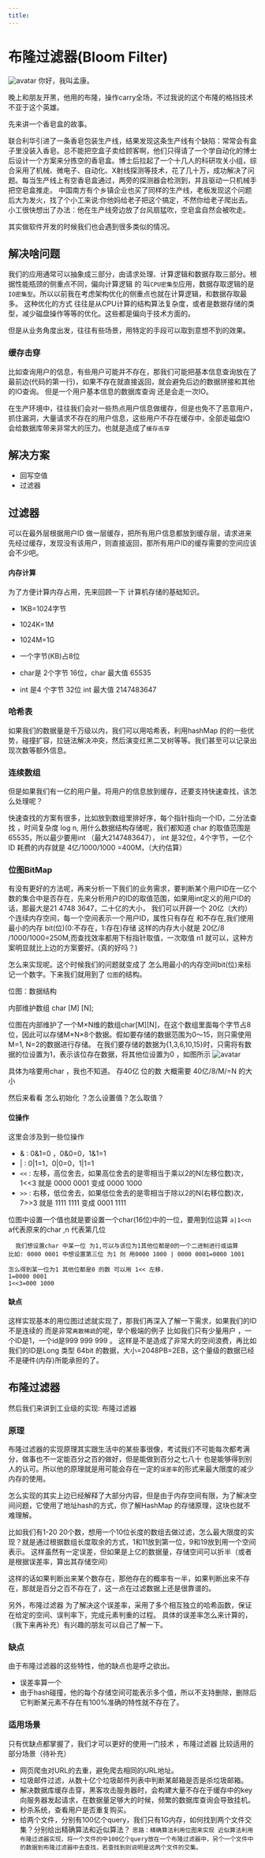 ```yaml
---
title:
---
```

# 布隆过滤器(Bloom Filter)
![avatar](https://bkimg.cdn.bcebos.com/pic/7acb0a46f21fbe09b5f6ad4467600c338744ad32?x-bce-process=image/crop,x_125,y_0,w_1087,h_717/watermark,g_7,image_d2F0ZXIvYmFpa2UxNTA=,xp_5,yp_5)
你好，我叫孟康。
 
 晚上和朋友开黑，他用的布隆，操作carry全场，不过我说的这个布隆的格挡技术不亚于这个英雄。
 
 先来讲一个香皂盒的故事。
 
 联合利华引进了一条香皂包装生产线，结果发现这条生产线有个缺陷：常常会有盒子里没装入香皂。总不能把空盒子卖给顾客啊，他们只得请了一个学自动化的博士后设计一个方案来分拣空的香皂盒。博士后拉起了一个十几人的科研攻关小组，综合采用了机械、微电子、自动化、X射线探测等技术，花了几十万，成功解决了问题。每当生产线上有空香皂盒通过，两旁的探测器会检测到，并且驱动一只机械手把空皂盒推走。
  中国南方有个乡镇企业也买了同样的生产线，老板发现这个问题后大为发火，找了个小工来说:你他妈给老子把这个搞定，不然你给老子爬出去。小工很快想出了办法：他在生产线旁边放了台风扇猛吹，空皂盒自然会被吹走。
  

 其实做软件开发的时候我们也会遇到很多类似的情况。
 
 ## 解决啥问题
  我们的应用通常可以抽象成三部分，由请求处理、计算逻辑和数据存取三部分。根据性能瓶颈的侧重点不同，偏向计算逻辑
的 叫`CPU密集型`应用，数据存取逻辑的是`IO密集型`。所以以前我在考虑架构优化的侧重点也就在计算逻辑，和数据存取最多。
这种优化的方式 往往是从CPU计算的结构算法复杂度，或者是数据存储的类型，减少磁盘操作等等的优化。这些都是偏向于技术方面的。

但是从业务角度出发，往往有些场景，用特定的手段可以取到意想不到的效果。
 ### 缓存击穿
 比如查询用户的信息，有些用户可能并不存在，那我们可能把基本信息查询放在了最前边(代码的第一行)，如果不存在就直接返回，就会避免后边的数据拼接和其他的IO查询。
但是一个用户基本信息的数据库查询 还是会走一次IO。

在生产环境中，往往我们会对一些热点用户信息做缓存，但是也免不了恶意用户，抓住漏洞，大量请求不存在的用户信息，这些用户不存在缓存中，全部走磁盘IO 会给数据库带来非常大的压力。也就是造成了`缓存击穿`

## 解决方案
- 回写空值
- 过滤器
## 过滤器
可以在最外层根据用户ID 做一层缓存，把所有用户信息都放到缓存层，请求进来先经过缓存，发现没有该用户，则直接返回，那所有用户ID的缓存需要的空间应该会不少吧。
#### 内存计算
为了方便计算内存占用，先来回顾一下 计算机存储的基础知识。
- 1KB=1024字节
- 1024K=1M
- 1024M=1G

- 一个字节(KB)占8位
- char是 2个字节 16位，char 最大值 65535
- int 是4 个字节 32位 int 最大值 2147483647

### 哈希表
如果我们的数据量是千万级以内，我们可以用哈希表，利用hashMap 的的一些优势，碰撞扩容，拉链法解决冲突，然后演变红黑二叉树等等。我们甚至可以记录出现次数等额外信息。
### 连续数组
但是如果我们有一亿的用户量。将用户的信息放到缓存，还要支持快速查找，该怎么处理呢？

快速查找的方案有很多，比如放到数组里排好序，每个指针指向一个ID，二分法查找 ，时间复杂度 log n,
用什么数据结构存储呢，我们都知道 char 的取值范围是65535，所以最少要用int （最大2147483647）， int 是32位，4个字节，一亿个ID 耗费的内存就是 4亿/1000/1000 =400M，（大约估算）
### 位图BitMap
有没有更好的方法呢，再来分析一下我们的业务需求，要判断某个用户ID在一亿个数的集合中是否存在，先来分析用户的ID的取值范围，如果用int定义的用户ID的话，那最大是21 4748 3647，二十亿的大小，
我们可以开辟一个 20亿（大约）个连续内存空间，每一个空间表示一个用户ID，属性只有存在 和不存在,我们使用最小的内存 bit(位)(0:不存在，1:存在)存储
这样的内存大小就是 20亿/8 /1000/1000=250M,而查找效率都用下标指针取值，一次取值 n1 就可以，这种方案明显就比上边的方案要好。(真的好吗？)

怎么来实现呢。这个时候我们的问题就变成了 怎么用最小的内存空间bit(位)来标记一个数字。下来我们就用到了 `位图`的结构。


位图：数据结构

 内部维护数组   char [M] [N];
 
 位图在内部维护了一个M×N维的数组char[M][N]，在这个数组里面每个字节占8位，因此可以存储M×N×8个数据。假如要存储的数据范围为0～15，则只需使用M=1, N=2的数据进行存储。
 在我们要存储的数据为{1,3,6,10,15}时，只需将有数据的位设置为1，表示该位存在数据，将其他位设置为0 ，如图所示
 ![avatar](../../ImgSource/bulong_bitmap.png)
 
 具体为啥要用char ，我也不知道。 存40亿 位的数 大概需要 40亿/8/M/=N 的大小
 
 然后来看看 怎么初始化 ？怎么设置值？怎么取值？
 #### 位操作
 这里会涉及到一些位操作 
 - & : 0&1=0 ，0&0=0，1&1=1
 - | : 0|1=1，0|0=0，1|1=1
 - `<<` : 左移，高位舍去，如果高位舍去的是零相当于乘以2的N(左移位数)次， 1<<3 就是 0000 0001 变成 0000 1000 
 - `>>` : 右移，低位舍去，如果低位舍去的是零相当于除以2的N(右移位数)次， 7>>3 就是 1111 1111 变成 0001 1111 
 
 位图中设置一个值也就是要设置一个char(16位)中的一位，要用到位运算  `a|1<<n` a代表原来的char ,n 代表第几位
  
```aidl
  我们想设置char 中某一位 为1,可以与该位为1其他位都是0的一个二进制进行或运算
比如: 0000 0001 中想设置第三位 为1 则 用0000 1000 | 0000 0001=0000 1001

怎么得到某一位为1 其他位都是0 的数 可以用 1<< 左移，
1=0000 0001 
1<<3=000 1000

```
#### 缺点
 这样实现基本的用位图过滤就实现了，那我们再深入了解一下需求，如果我们的ID不是连续的 而是非常`离散稀疏`的呢，举个极端的例子 比如我们只有少量用户 ，一个ID是1，一个id是999 999 999 。
  这样是不是造成了非常大的空间浪费，再比如 我们的ID是Long 类型 64bit 的数据，大小=2048PB=2EB，这个量级的数据已经不是硬件(内存)所能承担的了。
## 布隆过滤器
然后我们来讲到工业级的实现: 布隆过滤器
### 原理
布隆过滤器的实现原理其实跟生活中的某些事很像，考试我们不可能每次都考满分，做事也不一定能百分之百的做好，但是能做到百分之七八十 也是能够得到别人的认可。所以他的原理就是用可能会存在一定的`误差率`的形式来最大限度的减少内存的使用。

怎么实现的其实上边已经解释了大部分内容，但是由于内存空间有限，为了解决空间问题，它使用了地址hash的方式，你了解HashMap 的存储原理，这块也就不难理解。

比如我们有1-20 20个数，想用一个10位长度的数组去做过滤，怎么最大限度的实现？就是通过根据数组长度取余的方式，1和11放到第一位，9和19放到用一个空间表示。
这样虽然有一定误差，但如果是上亿的数据量，存储空间可以折半（或者是根据误差率，算出其存储空间）

这样的话如果判断出来某个数存在，那他存在的概率有一半，如果判断出来不存在，那就是百分之百不存在了，这一点在过滤数据上还是很靠谱的。

另外，布隆过滤器 为了解决这个误差率，采用了多个相互独立的哈希函数，保证在给定的空间、误判率下，完成元素判重的过程。 具体的误差率怎么来计算的，（我下来再补充）有兴趣的朋友可以自己了解一下。
 ### 缺点
由于布隆过滤器的这些特性，他的缺点也是呼之欲出。
- 误差率算一个
- 由于hash碰撞，他的每个存储空间可能表示多个值，所以不支持删除，删除后它判断某元素不存在有100%准确的特性就不存在了。
 ### 适用场景
 只有优缺点都掌握了，我们才可以更好的使用一门技术 ，布隆过滤器 比较适用的部分场景（待补充）
 - 网页爬虫对URL的去重，避免爬去相同的URL地址。
 - 垃圾邮件过滤，从数十亿个垃圾邮件列表中判断某邮箱是否是杀垃圾邮箱。
 - 解决数据库缓存击穿，黑客攻击服务器时，会构建大量不存在于缓存中的key向服务器发起请求，在数据量足够大的时候，频繁的数据库查询会导致挂机。
 - 秒杀系统，查看用户是否重复购买。
- 给两个文件，分别有100亿个query，我们只有1G内存，如何找到两个文件交集？分别给出精确算法和近似算法？
`思路：精确算法利用位图来实现
 近似算法利用布隆过滤器实现，将一个文件的中100亿个query放在一个布隆过滤器中，另个一个文件中的数据到布隆过滤器中去查找，若查找到则说明是这两个文件的交集。`


